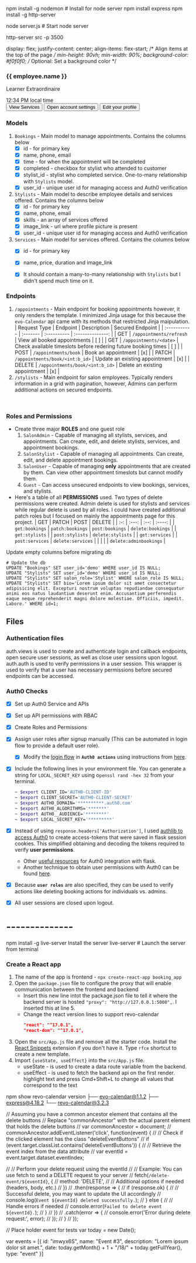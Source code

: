 

npm install -g nodemon # Install for node server
npm install express
npm install -g http-server

node server.js # Start node server

http-server src -p 3500

display: flex;
justify-content: center;
align-items: flex-start; /* Align items at the top of the page */
min-height: 90vh;
min-width: 90%;
background-color: #f0f0f0; /* Optional: Set a background color */

<div class="box-card">
                <div class="top" style="background-image: url('{{ employee.image_link }}')">
                    <h3 class="name">{{ employee.name }}<span class="status"></span></h3>
                    <p class="title">Learner Extraordinaire</p>
                </div>
                <div class="middle">
                    <div class="time">12:34 PM local time</div>
                </div>
                <div class="bottom">
                    <!-- See how the buttons all have the same CSS class?-->
                    <button class="profile-action">View Services</button>
                    <button class="profile-action">Open account settings</button>
                    <button class="profile-action">Edit your profile</button>
                </div>
            </div>

### Models
1. `Bookings` - Main model to manage appointments. Contains the columns below
    - [x] id - for primary key
    - [x] name, phone, email
    - [x] time - for when the appointment will be completed
    - [x] completed - checkbox for stylist who attended to customer
    - [x] stylist_id - stylist who completed service. One-to-many relationship with `Stylists` model.
    - [x] user_id - unique user id for managing access and Auth0 verification
2. `Stylists` - Main model to describe employee details and services offered. Contains the columns below
    - [x] id - for primary key
    - [x] name, phone, email
    - [x] skills - an array of services offered
    - [x] image_link - url where profile picture is present
    - [x] user_id - unique user id for managing access and Auth0 verification
3. `Services` - Main model for services offered. Contains the columns below
    - [x] id - for primary key
    - [x] name, price, duration and image_link
    - [x] It should contain a many-to-many relationship with `Stylists` but I didn't spend much time on it.


### Endpoints
1. `/appointments` - Main endpoint for booking appointments however, it only renders the template. I minimized Jinja usage for this because the `evo-Calendar` api came with its methods that restricted Jinja maipulation.
    | Request Type | Endpoint | Description | Secured Endpoint |
    | :----------- | :------- | :---------- | :--------------: |
    | GET | `/appointments/refresh` | View all booked appointments | [ ] |
    | GET | `/appointments/<date>` | Check available timeslots before redering future booking times | [ ] |
    | POST | `/appointments/book` | Book an appointment | [x] |
    | PATCH | `/appointments/book/<int:b_id>` | Update an existing appointment | [x] |
    | DELETE | `/appointments/book/<int:b_id>` | Delete an existing appointment | [x] |
2. `/stylists` - Main endpoint for salon employees. Typically renders information in a grid with pagination, however, Admins can perform additional actions on secured endpoints.

<br>

### Roles and Permissions
- Create three major **ROLES** and one guest role
    1. `SalonAdmin` - Capable of managing all stylists, services, and appointments. Can create, edit, and delete stylists, services, and appointment bookings.
    2. `SalonStylist` - Capable of managing all appointments. Can create, edit, and delete appointment bookings.
    3. `SalonUser` - Capable of managing **only** appointments that are created by them. Can view other appointment timeslots but cannot modify them.
    4. `Guest` - Can access unsecured endpoints to view bookings, services, and stylists.
- Here's a table of all **PERMISSIONS** used. 
    Two types of delete permissions were created. Admin delete is used for stylists and services while regular delete is used by all roles. I could have created additional patch roles but I focused on mainly the appointments page for this project.
    | GET | PATCH | POST | DELETE |
    | :-: | :---: | :--: | :----: |
    | `get:bookings` | `patch:bookings` | `post:bookings` | `delete:bookings` |
    | `get:stylists` |  | `post:stylists` | `delete:stylists` |
    | `get:services` |  | `post:services` | `delete:services` |
    |  |  |  | `delete:adminbookings` |



Update empty columns before migrating db
```psql
# Update the db 
UPDATE "Bookings" SET user_id='demo' WHERE user_id IS NULL;
UPDATE "Stylists" SET user_id='demo' WHERE user_id IS NULL;
UPDATE "Stylists" SET salon_role='Stylist' WHERE salon_role IS NULL;
UPDATE "Stylists" SET bio='Lorem ipsum dolor sit amet consectetur adipisicing elit. Excepturi nostrum voluptas repudiandae consequatur animi eos natus laudantium deserunt enim. Accusantium perferendis eaque neque reprehenderit magni dolore molestiae. Officiis, impedit. Labore.' WHERE id=1;
```


## Files
### Authentication files
auth.views is used to create and authenticate login and callback endpoints, open secure user sessions, as well as close user sessions upon logout.
auth.auth is used to verify permissions in a user session. This wrapper is used to verify that a user has necessary permissions before secured endpoints can be accessed.


### Auth0 Checks
- [x] Set up Auth0 Service and APIs
- [x] Set up API permissions with RBAC
- [x] Create Roles and Permissions
- [x] Assign user roles after signup manually (This can be automated in login flow to provide a default user role).
    - [x] Modify the [login flow](https://auth0.com/docs/customize/actions/flows-and-triggers/login-flow#add-user-roles-to-id-and-access-tokens) in **`Auth0 actions`** using instructions from [here](https://www.youtube.com/watch?v=CZxfMD8lXg8).
- [x] Include the following lines in your environment file. You can generate a string for `LOCAL_SECRET_KEY` using o`penssl rand -hex 32` from your terminal.
    ```bash
    ~ $export CLIENT_ID='AUTH0-CLIENT-ID'
    ~ $export CLIENT_SECRET='AUTH0-CLIENT-SECRET'
    ~ $export AUTH0_DOMAIN='**********.auth0.com'
    ~ $export AUTH0_ALGORITHMS='*******'
    ~ $export AUTH0__AUDIENCE='********'
    ~ $export LOCAL_SECRET_KEY='*********'
    ```
- [x] Instead of using `response.headers['Authorization']`, I used [authlib to access Auth0](https://developer.auth0.com/resources/guides/web-app/flask/basic-authentication#configure-flask-with-auth-0) to create access-tokens that were saved in flask session cookies. This simplified obtaining and decoding the tokens required to verify **user permissions**.
    - Other [useful resources](https://auth0.com/docs/quickstart/webapp/python/interactive) for Auth0 integration with flask.
    - Another technique to obtain user permissions with Auth0 can be found [here](https://auth0.com/docs/quickstart/backend/python/interactive).
- [x] Because **`user roles`** are also specified, they can be used to verify actions like deleting booking actions for individuals vs. admins.
- [x] All user sessions are closed upon logout.


<!-- {% if event.user_id == user_id %}
    <button onclick="deleteEvent({{ event.id }})">Delete</button>
{% endif %} -->


# --------------
npm install -g live-server Install the server
live-server # Launch the server from terminal



### Create a React app
1. The name of the app is frontend - `npx create-react-app booking_app`
2. Open the `package.json` file to configure the proxy that will enable communication between the frontend and backend
    - Insert this new line intot the package.json file to tell it where the backend server is hosted `"proxy": "http://127.0.0.1:5000",`. I inserted this at line 5.
    - Change the react version lines to support revo-calendar
        ```json
        "react": "^17.0.1",
        "react-dom": "^17.0.1",
        ```
3. Open the `src/App.js` file and remove all the starter code. Install the [React Snippets](https://marketplace.visualstudio.com/items?itemName=dsznajder.es7-react-js-snippets) extension if you don't have it. Type `rfce` shortcut to create a new template.
4. Import `{useState, useEffect}` into the `src/App.js` file.
    - useState - is used to create a data route variable from the backend.
    - useEffect - is used to fetch the backend api on the first render.
highlight text and press Cmd+Shift+L to change all values that correspond to the text

npm show revo-calendar version
├── evo-calendar@1.1.2
├── express@4.18.2
└── revo-calendar@3.2.3



// Assuming you have a common ancestor element that contains all the delete buttons
// Replace "commonAncestor" with the actual parent element that holds the delete buttons
// var commonAncestor = document;
// commonAncestor.addEventListener('click', function(event) {
//     // Check if the clicked element has the class "deleteEventButtons"
//     if (event.target.classList.contains('deleteEventButtons')) {
//         // Retrieve the event index from the data attribute
//         var eventId = event.target.dataset.eventIndex;

//         // Perform your delete request using the eventId
//         // Example: You can use fetch to send a DELETE request to your server
//         fetch(`/delete-event/${eventId}`, {
//             method: 'DELETE',
//             // Additional options if needed (headers, body, etc.)
//         })
//         .then(response => {
//             if (response.ok) {
//                 // Successful delete, you may want to update the UI accordingly
//                 console.log(`Event ${eventId} deleted successfully.`);
//             } else {
//                 // Handle errors if needed
//                 console.error(`Failed to delete event ${eventId}.`);
//             }
//         })
//         .catch(error => {
//             console.error('Error during delete request:', error);
//         });
//     }
// });

// Place holder event for tests
var today = new Date();

var events = [{
    id: "imwyx6S",
    name: "Event #3",
    description: "Lorem ipsum dolor sit amet.",
    date: today.getMonth() + 1 + "/18/" + today.getFullYear(),
    type: "event"
}]